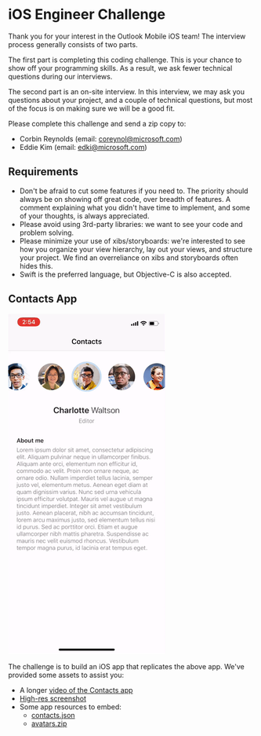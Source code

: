 # iOS Engineer Challenge

Thank you for your interest in the Outlook Mobile iOS team! The interview process generally consists of two parts.

The first part is completing this coding challenge. This is your chance to show off your programming skills. As a result, we ask fewer technical questions during our interviews.

The second part is an on-site interview. In this interview, we may ask you questions about your project, and a couple of technical questions, but most of the focus is on making sure we will be a good fit.

Please complete this challenge and send a zip copy to:

- Corbin Reynolds (email: coreynol@microsoft.com)
- Eddie Kim (email: edki@microsoft.com)

## Requirements

- Don't be afraid to cut some features if you need to. The priority should always be on showing off great code, over breadth of features. A comment explaining what you didn't have time to implement, and some of your thoughts, is always appreciated. 
- Please avoid using 3rd-party libraries: we want to see your code and problem solving. 
- Please minimize your use of xibs/storyboards: we're interested to see how you organize your view hierarchy, lay out your views, and structure your project. We find an overreliance on xibs and storyboards often hides this.
- Swift is the preferred language, but Objective-C is also accepted.

## Contacts App

![](contacts.gif)

The challenge is to build an iOS app that replicates the above app. We've provided some assets to assist you:

- A longer [video of the Contacts app](challenge.mov)
- [High-res screenshot](contact-hires.jpg)
- Some app resources to embed:
  - [contacts.json](contacts.json) 
  - [avatars.zip](avatars.zip)
